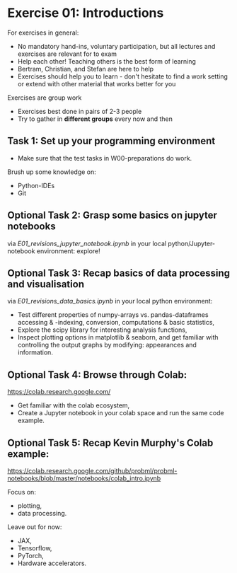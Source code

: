 # Exercise 01: Introductions

<!---
ITU KSADMAL1KU-NLP - Advanced Machine Learning for NLP in KCS 2024

by Stefan Heinrich, Bertram Højer, Christian H. Rasmussen, & material by Kevin Murphy.

All info and static material: https://learnit.itu.dk/course/view.php?id=3024579
--->

For exercises in general: 
- No mandatory hand-ins, voluntary participation, but all lectures and exercises are relevant for to exam
- Help each other! Teaching others is the best form of learning
- Bertram, Christian, and Stefan are here to help
- Exercises should help you to learn - don't hesitate to find a work setting or extend with other material that works better for you 

Exercises are group work
- Exercises best done in pairs of 2-3 people
- Try to gather in **different groups** every now and then


## Task 1: Set up your programming environment
- Make sure that the test tasks in W00-preparations do work.

Brush up some knowledge on:
- Python-IDEs
- Git


## Optional Task 2: Grasp some basics on jupyter notebooks
via *E01_revisions_jupyter_notebook.ipynb* in your local python/Jupyter-notebook environment: explore!


## Optional Task 3: Recap basics of data processing and visualisation 
via *E01_revisions_data_basics.ipynb* in your local python environment:
- Test different properties of numpy-arrays vs. pandas-dataframes accessing & -indexing, conversion, computations & basic statistics,
- Explore the scipy library for interesting analysis functions,
- Inspect plotting options in matplotlib & seaborn, and get familiar with controlling the output graphs by modifying: appearances and information.


## Optional Task 4: Browse through Colab:
https://colab.research.google.com/

- Get familiar with the colab ecosystem,
- Create a Jupyter notebook in your colab space and run the same code example.


## Optional Task 5: Recap Kevin Murphy's Colab example:
https://colab.research.google.com/github/probml/probml-notebooks/blob/master/notebooks/colab_intro.ipynb

Focus on:
- plotting, 
- data processing.

Leave out for now:
- JAX,
- Tensorflow,
- PyTorch,
- Hardware accelerators.

